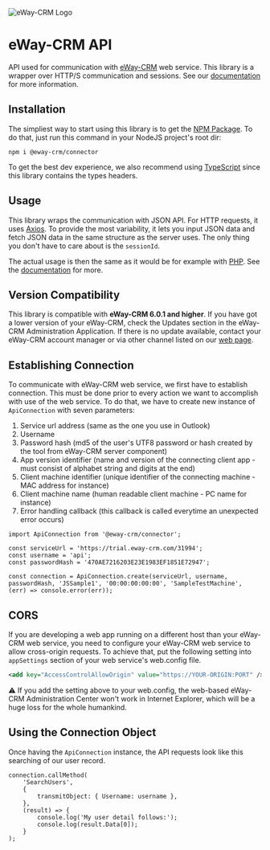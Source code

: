 ![eWay-CRM Logo](https://www.eway-crm.com/wp-content/themes/eway/img/email/logo_grey.png)
# eWay-CRM API
API used for communication with [eWay-CRM](http://www.eway-crm.com/) web service. This library is a wrapper over HTTP/S communication and sessions. See our [documentation](https://kb.eway-crm.com/documentation/6-add-ins/6-7-api-1) for more information.

## Installation
The simpliest way to start using this library is to get the  [NPM Package](https://www.nuget.org/packages/eWayCRM.API). To do that, just run this command in your NodeJS project's root dir:

```
npm i @eway-crm/connector
```

To get the best dev experience, we also recommend using [TypeScript](https://www.typescriptlang.org/) since this library contains the types headers.

## Usage

This library wraps the communication with JSON API. For HTTP requests, it uses [Axios](https://github.com/axios/axios). To provide the most variability, it lets you input JSON data and fetch JSON data in the same structure as the server uses. The only thing you don't have to care about is the `sessionId`.

The actual usage is then the same as it would be for example with  [PHP](https://github.com/rstefko/eway-crm-php-lib). See the  [documentation](https://kb.eway-crm.com/documentation/6-add-ins/6-7-api-1)  for more.

## Version Compatibility

This library is compatible with **eWay-CRM 6.0.1 and higher**. If you have got a lower version of your eWay-CRM, check the Updates section in the eWay-CRM Administration Application. If there is no update available, contact your eWay-CRM account manager or via other channel listed on our [web page](https://www.eway-crm.com/contact/).

## Establishing Connection

To communicate with eWay-CRM web service, we first have to establish connection. This must be done prior to every action we want to accomplish with use of the web service. To do that, we have to  create new instance of ```ApiConnection``` with seven parameters:
1. Service url address (same as the one you use in Outlook)
2. Username
3. Password hash (md5 of the user's UTF8 password or hash created by the tool from eWay-CRM server component)
4. App version identifier (name and version of the connecting client app - must consist of alphabet string and digits at the end)
5. Client machine identifier (unique identifier of the connecting machine - MAC address for instance)
6. Client machine name (human readable client machine - PC name for instance)
7. Error handling callback (this callback is called everytime an unexpected error occurs)

```JS
import ApiConnection from '@eway-crm/connector';

const serviceUrl = 'https://trial.eway-crm.com/31994';
const username = 'api';
const passwordHash = '470AE7216203E23E1983EF1851E72947';

const connection = ApiConnection.create(serviceUrl, username, passwordHash, 'JSSample1', '00:00:00:00:00', 'SampleTestMachine', (err) => console.error(err));
```

## CORS

If you are developing a web app running on a different host than your eWay-CRM web service, you need to configure your eWay-CRM web service to allow cross-origin requests. To achieve that, put the following setting into `appSettings` section of your web service's web.config file.

```XML
<add key="AccessControlAllowOrigin" value="https://YOUR-ORIGIN:PORT" />
```

⚠ If you add the setting above to your web.config, the web-based eWay-CRM Administration Center won't work in Internet Explorer, which will be a huge loss for the whole humankind.

## Using the Connection Object

Once having the `ApiConnection` instance, the API requests look like this searching of our user record.

```JS
connection.callMethod(
    'SearchUsers',
    {
        transmitObject: { Username: username },
    },
    (result) => {
        console.log('My user detail follows:');
        console.log(result.Data[0]);
    }
);
```
